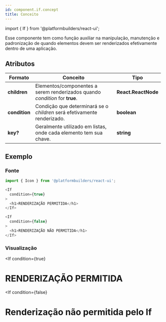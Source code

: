 ```yaml
---
id: component.if.concept
title: Conceito
---
```


<!-- Component declaration begin -->

import { If } from '@platformbuilders/react-ui';

<!-- Component declaration end -->

<!-- Documentation begin -->

Esse componente tem como função auxiliar na manipulação, manutenção e padronização de quando elementos devem ser renderizados efetivamente dentro de uma aplicação.

## Atributos

| Formato        | Conceito      | Tipo   |
| ------|-----|-----|
| **children**  	| Elementos/componentes a serem renderizados quando *condition* for **true**. 	| **React.ReactNode** 	|
| **condition**  	| Condição que determinará se o *children* será efetivamente renderizado.	| **boolean** 	|
| **key?** 	| Geralmente utilizado em listas, onde cada elemento tem sua chave. 	| **string** 	|

## Exemplo

### Fonte
```javascript
import { Icon } from '@platformbuilders/react-ui';

<If
  condition={true}
>
  <h1>RENDERIZAÇÃO PERMITIDA</h1>
</If>

<If
  condition={false}
>
  <h1>RENDERIZAÇÃO NÃO PERMITIDA</h1>
</If>
```

### Visualização

<If
  condition={true}
>
  <h1>RENDERIZAÇÃO PERMITIDA</h1>
</If>

<If
  condition={false}
>
  <h1>Renderização não permitida pelo If</h1>
</If>

<!-- Documentation end -->
